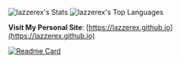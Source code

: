 
![lazzerex's Stats](https://github-readme-stats.vercel.app/api?username=lazzerex&theme=vue-dark&show_icons=true&hide_border=true&count_private=true)  ![lazzerex's Top Languages](https://github-readme-stats.vercel.app/api/top-langs/?username=lazzerex&theme=vue-dark&show_icons=true&hide_border=true&layout=compact&langs_count=10)

**Visit My Personal Site**: [https://lazzerex.github.io](https://lazzerex.github.io)

[![Readme Card](https://github-readme-stats.vercel.app/api/pin/?username=lazzerex&repo=math-visualizer)](https://github.com/lazzerex/math-visualizer)



